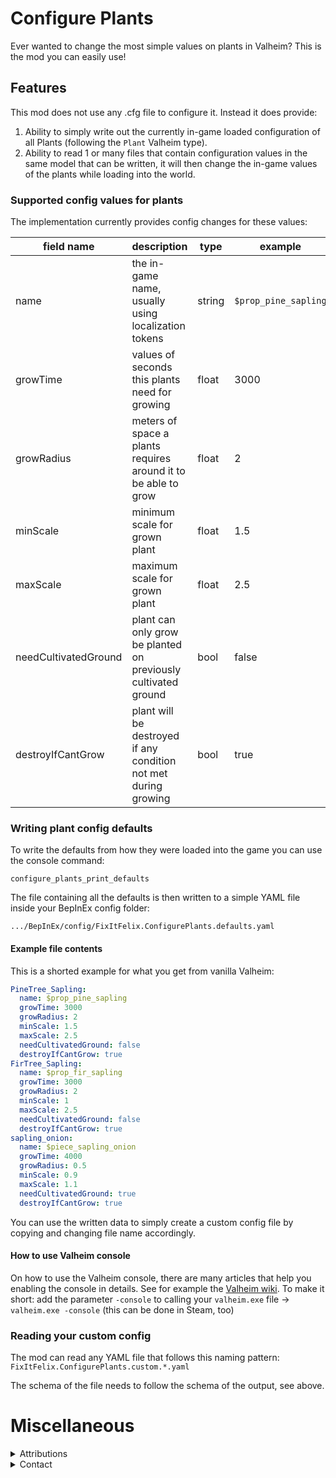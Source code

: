 ﻿# Configure Plants

Ever wanted to change the most simple values on plants in Valheim? This is the mod you can easily use!

## Features

This mod does not use any .cfg file to configure it. Instead it does provide:

1. Ability to simply write out the currently in-game loaded configuration of all Plants (following the `Plant` Valheim
   type).
2. Ability to read 1 or many files that contain configuration values in the same model that can be written, it will then
   change the in-game values of the plants while loading into the world.

### Supported config values for plants

The implementation currently provides config changes for these values:

| field name           | description                                                     | type   | example              |
|----------------------|-----------------------------------------------------------------|--------|----------------------|
| name                 | the in-game name, usually using localization tokens             | string | `$prop_pine_sapling` | 
| growTime             | values of seconds this plants need for growing                  | float  | 3000                 |
| growRadius           | meters of space a plants requires around it to be able to grow  | float  | 2                    |
| minScale             | minimum scale for grown plant                                   | float  | 1.5                  |
| maxScale             | maximum scale for grown plant                                   | float  | 2.5                  |
| needCultivatedGround | plant can only grow be planted on previously cultivated ground  | bool   | false                |
| destroyIfCantGrow    | plant will be destroyed if any condition not met during growing | bool   | true                 |

### Writing plant config defaults

To write the defaults from how they were loaded into the game you can use the console command:

```
configure_plants_print_defaults
```

The file containing all the defaults is then written to a simple YAML file inside your BepInEx config folder:
```
.../BepInEx/config/FixItFelix.ConfigurePlants.defaults.yaml
```

#### Example file contents

This is a shorted example for what you get from vanilla Valheim:

```yaml
PineTree_Sapling:
  name: $prop_pine_sapling
  growTime: 3000
  growRadius: 2
  minScale: 1.5
  maxScale: 2.5
  needCultivatedGround: false
  destroyIfCantGrow: true
FirTree_Sapling:
  name: $prop_fir_sapling
  growTime: 3000
  growRadius: 2
  minScale: 1
  maxScale: 2.5
  needCultivatedGround: false
  destroyIfCantGrow: true
sapling_onion:
  name: $piece_sapling_onion
  growTime: 4000
  growRadius: 0.5
  minScale: 0.9
  maxScale: 1.1
  needCultivatedGround: true
  destroyIfCantGrow: true
```

You can use the written data to simply create a custom config file by copying and changing file name accordingly.

#### How to use Valheim console

On how to use the Valheim console, there are many articles that help you enabling the console in details.
See for example the [Valheim wiki](https://valheim.fandom.com/wiki/Console_Commands).
To make it short: add the parameter `-console` to calling your `valheim.exe` file -> `valheim.exe -console` (this can be
done in Steam, too)

### Reading your custom config

The mod can read any YAML file that follows this naming pattern: `FixItFelix.ConfigurePlants.custom.*.yaml`

The schema of the file needs to follow the schema of the output, see above.

# Miscellaneous

<details>
  <summary>Attributions</summary>

* https://valheim.thunderstore.io/package/ValheimModding/Jotunn/
* icon -> https://www.flaticon.com/free-icons/plant

</details>

<details>
  <summary>Contact</summary>

* https://github.com/FelixReuthlinger/ConfigurePlants
* Discord: Flux#0062 (you can find me around some of the Valheim modding discords, too)

</details>
